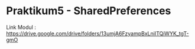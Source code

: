 # Praktikum5 - SharedPreferences

Link Modul : https://drive.google.com/drive/folders/13umjA6FzyampBxLniITQiWYK_tgT-gmO
